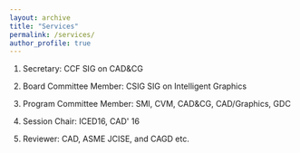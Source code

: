 ```yaml
---
layout: archive
title: "Services"
permalink: /services/
author_profile: true
---
```


<!-- {% if site.talkmap_link == true %}

<p style="text-decoration:underline;"><a href="/talkmap.html">See a map of all the places I've given a talk!</a></p>

{% endif %}

{% for post in site.talks reversed %}
  {% include archive-single-talk.html %}
{% endfor %} -->
1. Secretary: CCF SIG on CAD&CG

1. Board Committee Member: CSIG SIG on Intelligent Graphics

1. Program Committee Member: SMI, CVM, CAD&CG, CAD/Graphics, GDC

1. Session Chair: ICED16, CAD' 16

1. Reviewer: CAD, ASME JCISE, and CAGD etc.



